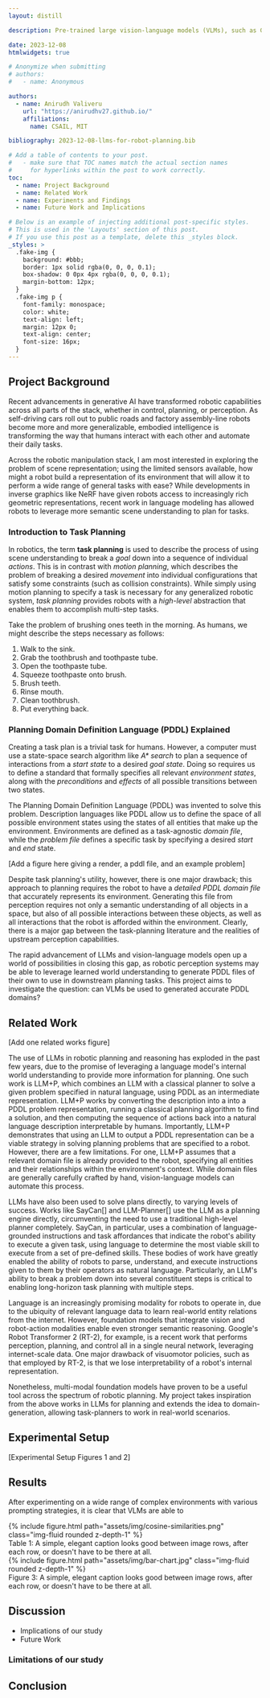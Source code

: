 ```yaml
---
layout: distill

description: Pre-trained large vision-language models (VLMs), such as GPT4-Vision, uniquely encode relationships and contextual information learned about the world through copious amounts of real-world text and image information. Within the context of robotics, the recent explosion of advancements in deep learning have enabled innovation on all fronts when solving the problem of generalized embodied intelligence. Teaching a robot to perform any real-world task requires it to perceive its environment accurately, plan the steps to execute the task at hand, and accurately control the robot to perform the given task. This project explores the use of vision-language models to generate domain descriptions. These can be used for task planning, closing the gap between raw images and semantic understanding of interactions possible within an environment.

date: 2023-12-08
htmlwidgets: true

# Anonymize when submitting
# authors:
#   - name: Anonymous

authors:
  - name: Anirudh Valiveru
    url: "https://anirudhv27.github.io/"
    affiliations:
      name: CSAIL, MIT

bibliography: 2023-12-08-llms-for-robot-planning.bib

# Add a table of contents to your post.
#   - make sure that TOC names match the actual section names
#     for hyperlinks within the post to work correctly.
toc:
  - name: Project Background
  - name: Related Work
  - name: Experiments and Findings
  - name: Future Work and Implications

# Below is an example of injecting additional post-specific styles.
# This is used in the 'Layouts' section of this post.
# If you use this post as a template, delete this _styles block.
_styles: >
  .fake-img {
    background: #bbb;
    border: 1px solid rgba(0, 0, 0, 0.1);
    box-shadow: 0 0px 4px rgba(0, 0, 0, 0.1);
    margin-bottom: 12px;
  }
  .fake-img p {
    font-family: monospace;
    color: white;
    text-align: left;
    margin: 12px 0;
    text-align: center;
    font-size: 16px;
  }
---
```


## Project Background

Recent advancements in generative AI have transformed robotic capabilities across all parts of the stack, whether in control, planning, or perception. As self-driving cars roll out to public roads and factory assembly-line robots become more and more generalizable, embodied intelligence is transforming the way that humans interact with each other and automate their daily tasks.

Across the robotic manipulation stack, I am most interested in exploring the problem of scene representation; using the limited sensors available, how might a robot build a representation of its environment that will allow it to perform a wide range of general tasks with ease? While developments in inverse graphics like NeRF have given robots access to increasingly rich geometric representations, recent work in language modeling has allowed robots to leverage more semantic scene understanding to plan for tasks.

### Introduction to Task Planning

In robotics, the term **task planning** is used to describe the process of using scene understanding to break a *goal* down into a sequence of individual *actions*. This is in contrast with *motion planning*, which describes the problem of breaking a desired *movement* into individual configurations that satisfy some constraints (such as collision constraints). While simply using motion planning to specify a task is necessary for any generalized robotic system, *task planning* provides robots with a *high-level* abstraction that enables them to accomplish multi-step tasks. 

Take the problem of brushing ones teeth in the morning. As humans, we might describe the steps necessary as follows:

1. Walk to the sink.
2. Grab the toothbrush and toothpaste tube.
3. Open the toothpaste tube.
4. Squeeze toothpaste onto brush.
5. Brush teeth.
6. Rinse mouth.
7. Clean toothbrush.
8. Put everything back.

### Planning Domain Definition Language (PDDL) Explained

Creating a task plan is a trivial task for humans. However, a computer must use a state-space search algorithm like *A\* search* to plan a sequence of interactions from a *start state* to a desired *goal state*. Doing so requires us to define a standard that formally specifies all relevant *environment states*, along with the *preconditions* and *effects* of all possible transitions between two states.

The Planning Domain Definition Language (PDDL) was invented to solve this problem. Description languages like PDDL allow us to define the space of all possible environment states using the states of all entities that make up the environment. Environments are defined as a task-agnostic *domain file*, while the *problem file* defines a specific task by specifying a desired *start* and *end* state.

[Add a figure here giving a render, a pddl file, and an example problem]

Despite task planning's utility, however, there is one major drawback; this approach to planning requires the robot to have a *detailed PDDL domain file* that accurately represents its environment. Generating this file from perception requires not only a semantic understanding of all objects in a space, but also of all possible interactions between these objects, as well as all interactions that the robot is afforded within the environment. Clearly, there is a major gap between the task-planning literature and the realities of upstream perception capabilities.

The rapid advancement of LLMs and vision-language models open up a world of possibilities in closing this gap, as robotic perception systems may be able to leverage learned world understanding to generate PDDL files of their own to use in downstream planning tasks. This project aims to investigate the question: can VLMs be used to generated accurate PDDL domains?

## Related Work

[Add one related works figure]

The use of LLMs in robotic planning and reasoning has exploded in the past few years, due to the promise of leveraging a language model's internal world understanding to provide more information for planning. One such work is LLM+P<d-cite key=""></d-cite>, which combines an LLM with a classical planner to solve a given problem specified in natural language, using PDDL as an intermediate representation. LLM+P works by converting the description into a into a PDDL problem representation, running a classical planning algorithm to find a solution, and then computing the sequence of actions back into a natural language description interpretable by humans. Importantly, LLM+P demonstrates that using an LLM to output a PDDL representation can be a viable strategy in solving planning problems that are specified to a robot. However, there are a few limitations. For one, LLM+P assumes that a relevant domain file is already provided to the robot, specifying all entities and their relationships within the environment's context. While domain files are generally carefully crafted by hand, vision-language models can automate this process.

LLMs have also been used to solve plans directly, to varying levels of success. Works like SayCan[] and LLM-Planner[] use the LLM as a planning engine directly, circumventing the need to use a traditional high-level planner completely. SayCan, in particular, uses a combination of language-grounded instructions and task affordances that indicate the robot's ability to execute a given task, using language to determine the most viable skill to execute from a set of pre-defined skills. These bodies of work have greatly enabled the ability of robots to parse, understand, and execute instructions given to them by their operators as natural language. Particularly, an LLM's ability to break a problem down into several constituent steps is critical to enabling long-horizon task planning with multiple steps.

Language is an increasingly promising modality for robots to operate in, due to the ubiquity of relevant language data to learn real-world entity relations from the internet. However, foundation models that integrate vision and robot-action modalities enable even stronger semantic reasoning. Google's Robot Transformer 2 (RT-2), for example, is a recent work that performs perception, planning, and control all in a single neural network, leveraging internet-scale data. One major drawback of visuomotor policies, such as that employed by RT-2, is that we lose interpretability of a robot's internal representation.

Nonetheless, multi-modal foundation models have proven to be a useful tool across the spectrum of robotic planning. My project takes inspiration from the above works in LLMs for planning and extends the idea to domain-generation, allowing task-planners to work in real-world scenarios.

## Experimental Setup

[Experimental Setup Figures 1 and 2]

## Results

After experimenting on a wide range of complex environments with various prompting strategies, it is clear that VLMs are able to 

<div class="row mt-3">
    <div class="col-sm mt-3 mt-md-0">
        {% include figure.html path="assets/img/cosine-similarities.png" class="img-fluid rounded z-depth-1" %}
    </div>
</div>
<div class="caption">
    Table 1: A simple, elegant caption looks good between image rows, after each row, or doesn't have to be there at all.
</div>

<div class="row mt-3">
    <div class="col-sm mt-3 mt-md-0">
        {% include figure.html path="assets/img/bar-chart.jpg" class="img-fluid rounded z-depth-1" %}
    </div>
</div>
<div class="caption">
    Figure 3: A simple, elegant caption looks good between image rows, after each row, or doesn't have to be there at all.
</div>


## Discussion

- Implications of our study
- Future Work

### Limitations of our study

## Conclusion